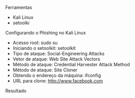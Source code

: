 Ferramentas

- Kali Linux
- setoolki

Configurando o Phishing no Kali Linux

- Acesso root: sudo su
- Iniciando o setoolkit: setoolkit
- Tipo de ataque: Social-Engineering Attacks
- Vetor de ataque: Web Site Attack Vectors
- Método de ataque: Credential Harvester Attack Method 
- Método de ataque: Site Cloner
- Obtendo o endereço da máquina: ifconfig
- URL para clone: http://www.facebook.com

Resultado

